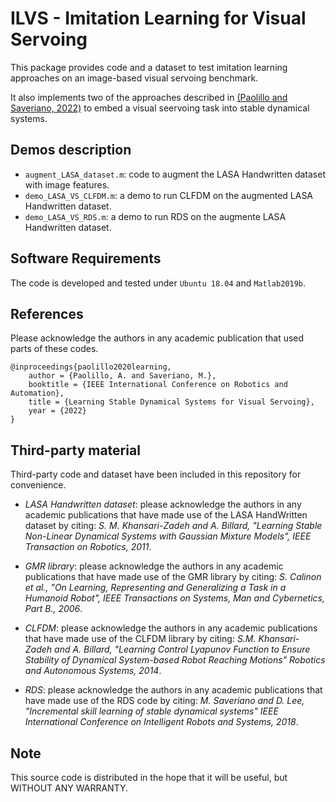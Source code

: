 # ILVS - Imitation Learning for Visual Servoing
This package provides code and a dataset to test imitation learning approaches on an image-based visual servoing benchmark.

It also implements two of the approaches described in [(Paolillo and Saveriano, 2022)](https://arxiv.org/pdf/xxx.pdf) to embed a visual seervoing task into stable dynamical systems.

## Demos description
- `augment_LASA_dataset.m`: code to augment the LASA Handwritten dataset with image features.
- `demo_LASA_VS_CLFDM.m`: a demo to run CLFDM on the augmented LASA Handwritten dataset.
- `demo_LASA_VS_RDS.m`: a demo to run RDS on the augmente LASA Handwritten dataset.

## Software Requirements
The code is developed and tested under `Ubuntu 18.04` and `Matlab2019b`.

## References
Please acknowledge the authors in any academic publication that used parts of these codes.
```
@inproceedings{paolillo2020learning,
	author = {Paolillo, A. and Saveriano, M.},
	booktitle = {IEEE International Conference on Robotics and Automation},
	title = {Learning Stable Dynamical Systems for Visual Servoing},
	year = {2022}
}

```

## Third-party material
Third-party code and dataset have been included in this repository for convenience.

- *LASA Handwritten dataset*: please acknowledge the authors in any academic publications that have made use of the LASA HandWritten dataset by citing: *S. M. Khansari-Zadeh and A. Billard, "Learning Stable Non-Linear Dynamical Systems with Gaussian Mixture Models", IEEE Transaction on Robotics, 2011*.

- *GMR library*: please acknowledge the authors in any academic publications that have made use of the GMR library by citing: *S. Calinon et al., "On Learning, Representing and Generalizing a Task in a Humanoid Robot", IEEE Transactions on Systems, Man and Cybernetics, Part B., 2006*.

- *CLFDM*: please acknowledge the authors in any academic publications that have made use of the CLFDM library by citing: *S.M. Khansari-Zadeh and A. Billard, "Learning Control Lyapunov Function to Ensure Stability of Dynamical System-based Robot Reaching Motions" Robotics and Autonomous Systems, 2014*.

- *RDS*: please acknowledge the authors in any academic publications that have made use of the RDS code by citing: *M. Saveriano and D. Lee, "Incremental skill learning of stable dynamical systems" IEEE International Conference on Intelligent Robots and Systems, 2018*.

## Note
This source code is distributed in the hope that it will be useful, but WITHOUT ANY WARRANTY.


